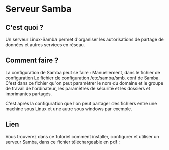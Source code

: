 # Serveur Samba

## C'est quoi ? 

Un serveur Linux-Samba permet d'organiser les autorisations de partage de données et autres services en réseau.

## Comment faire ? 

La configuration de Samba peut se faire : Manuellement, dans le fichier de configuration Le fichier de configuration /etc/samba/smb. conf de Samba. C'est dans ce fichier qu'on peut paramétrer le nom du domaine et le groupe de travail de l'ordinateur, les paramètres de sécurité et les dossiers et imprimantes partagés.

C'est après la configuration que l'on peut partager des fichiers entre une machine sous Linux et une autre sous windows par exemple.

## Lien

Vous trouverez dans ce tutoriel comment installer, configurer et utiliser un serveur Samba, dans ce fichier téléchargeable en pdf :


